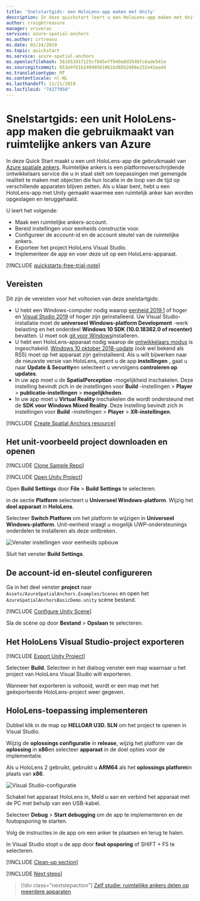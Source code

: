```yaml
---
title: 'Snelstartgids: een HoloLens-app maken met Unity'
description: In deze quickstart leert u een HoloLens-app maken met Unity en met behulp van Spatial Anchors.
author: craigktreasure
manager: vriveras
services: azure-spatial-anchors
ms.author: crtreasu
ms.date: 02/24/2019
ms.topic: quickstart
ms.service: azure-spatial-anchors
ms.openlocfilehash: 561b5391f125cf845eff940a0d3548fc6ade541e
ms.sourcegitcommit: 653e9f61b24940561061bd65b2486e232e41ead4
ms.translationtype: MT
ms.contentlocale: nl-NL
ms.lasthandoff: 11/21/2019
ms.locfileid: "74277050"
---
```

# <a name="quickstart-create-a-unity-hololens-app-that-uses-azure-spatial-anchors"></a>Snelstartgids: een unit HoloLens-app maken die gebruikmaakt van ruimtelijke ankers van Azure

In deze Quick Start maakt u een unit HoloLens-app die gebruikmaakt van [Azure spatiale ankers](../overview.md). Ruimtelijke ankers is een platformoverschrijdende ontwikkelaars service die u in staat stelt om toepassingen met gemengde realiteit te maken met objecten die hun locatie in de loop van de tijd op verschillende apparaten blijven zetten. Als u klaar bent, hebt u een HoloLens-app met Unity gemaakt waarmee een ruimtelijk anker kan worden opgeslagen en teruggehaald.

U leert het volgende:

- Maak een ruimtelijke ankers-account.
- Bereid instellingen voor eenheids constructie voor.
- Configureer de account-id en de account sleutel van de ruimtelijke ankers.
- Exporteer het project HoloLens Visual Studio.
- Implementeer de app en voer deze uit op een HoloLens-apparaat.

[!INCLUDE [quickstarts-free-trial-note](../../../includes/quickstarts-free-trial-note.md)]

## <a name="prerequisites"></a>Vereisten

Dit zijn de vereisten voor het voltooien van deze snelstartgids:

- U hebt een Windows-computer nodig waarop <a href="https://unity3d.com/get-unity/download" target="_blank">eenheid 2019,1</a> of hoger en <a href="https://www.visualstudio.com/downloads/" target="_blank">Visual Studio 2019</a> of hoger zijn geïnstalleerd. Uw Visual Studio-installatie moet de **universeel Windows-platform Development** -werk belasting en het onderdeel **Windows 10 SDK (10.0.18362.0 of recenter)** bevatten. U moet ook <a href="https://git-scm.com/download/win" target="_blank">git voor Windows</a>installeren.
- U hebt een HoloLens-apparaat nodig waarop de [ontwikkelaars modus](https://docs.microsoft.com/windows/mixed-reality/using-visual-studio) is ingeschakeld. [Windows 10 oktober 2018-update](https://docs.microsoft.com/windows/mixed-reality/release-notes-october-2018) (ook wel bekend als RS5) moet op het apparaat zijn geïnstalleerd. Als u wilt bijwerken naar de nieuwste versie van HoloLens, opent u de app **instellingen** , gaat u naar **Update & Security**en selecteert u vervolgens **controleren op updates**.
- In uw app moet u de **SpatialPerception** -mogelijkheid inschakelen. Deze instelling bevindt zich in de instellingen voor **Build** -instellingen > **Player** > **publicatie-instellingen** > **mogelijkheden**.
- In uw app moet u **Virtual Reality** inschakelen die wordt ondersteund met de **SDK voor Windows Mixed Reality**. Deze instelling bevindt zich in instellingen voor **Build** -instellingen > **Player** > **XR-instellingen**.

[!INCLUDE [Create Spatial Anchors resource](../../../includes/spatial-anchors-get-started-create-resource.md)]

## <a name="download-and-open-the-unity-sample-project"></a>Het unit-voorbeeld project downloaden en openen

[!INCLUDE [Clone Sample Repo](../../../includes/spatial-anchors-clone-sample-repository.md)]

[!INCLUDE [Open Unity Project](../../../includes/spatial-anchors-open-unity-project.md)]

Open **Build Settings** door **File** > **Build Settings** te selecteren.

in de sectie **Platform** selecteert u **Universeel Windows-platform**. Wijzig het **doel apparaat** in **HoloLens**.

Selecteer **Switch Platform** om het platform te wijzigen in **Universeel Windows-platform**. Unit-eenheid vraagt u mogelijk UWP-ondersteunings onderdelen te installeren als deze ontbreken.

![Venster instellingen voor eenheids opbouw](./media/get-started-unity-hololens/unity-build-settings.png)

Sluit het venster **Build Settings**.

## <a name="configure-the-account-identifier-and-key"></a>De account-id en-sleutel configureren

Ga in het deel venster **project** naar `Assets/AzureSpatialAnchors.Examples/Scenes` en open het `AzureSpatialAnchorsBasicDemo.unity` scène bestand.

[!INCLUDE [Configure Unity Scene](../../../includes/spatial-anchors-unity-configure-scene.md)]

Sla de scène op door **Bestand** > **Opslaan** te selecteren.

## <a name="export-the-hololens-visual-studio-project"></a>Het HoloLens Visual Studio-project exporteren

[!INCLUDE [Export Unity Project](../../../includes/spatial-anchors-unity-export-project-snip.md)]

Selecteer **Build**. Selecteer in het dialoog venster een map waarnaar u het project van HoloLens Visual Studio wilt exporteren.

Wanneer het exporteren is voltooid, wordt er een map met het geëxporteerde HoloLens-project weer gegeven.

## <a name="deploy-the-hololens-application"></a>HoloLens-toepassing implementeren

Dubbel klik in de map op **HELLOAR U3D. SLN** om het project te openen in Visual Studio.

Wijzig de **oplossings configuratie** in **release**, wijzig het platform van de **oplossing** in **x86**en selecteer **apparaat** in de doel opties voor de implementatie.

Als u HoloLens 2 gebruikt, gebruikt u **ARM64** als het **oplossings platform**in plaats van **x86**.

   ![Visual Studio-configuratie](./media/get-started-unity-hololens/visual-studio-configuration.png)

Schakel het apparaat HoloLens in, Meld u aan en verbind het apparaat met de PC met behulp van een USB-kabel.

Selecteer **Debug** > **Start debugging** om de app te implementeren en de foutopsporing te starten.

Volg de instructies in de app om een anker te plaatsen en terug te halen.

In Visual Studio stopt u de app door **fout opsporing** of SHIFT + F5 te selecteren.

[!INCLUDE [Clean-up section](../../../includes/clean-up-section-portal.md)]

[!INCLUDE [Next steps](../../../includes/spatial-anchors-quickstarts-nextsteps.md)]

> [!div class="nextstepaction"]
> [Zelf studie: ruimtelijke ankers delen op meerdere apparaten](../tutorials/tutorial-share-anchors-across-devices.md)
